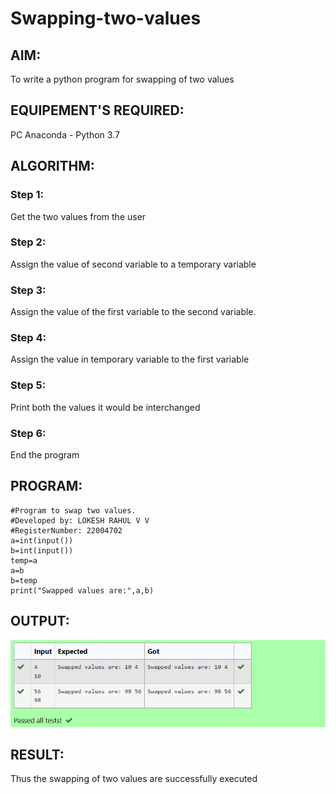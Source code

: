# Swapping-two-values
## AIM:
To write a python program for swapping of two values
## EQUIPEMENT'S REQUIRED: 
PC
Anaconda - Python 3.7
## ALGORITHM: 
### Step 1:
Get the two values from the user
### Step 2: 
Assign the value of second variable to a temporary variable 
### Step 3: 
Assign the value of the first variable to the second variable.
### Step 4:  
Assign the value in temporary variable to the first variable
### Step 5: 
Print both the values it would be interchanged
### Step 6: 
End the program
## PROGRAM:
```
#Program to swap two values.
#Developed by: LOKESH RAHUL V V
#RegisterNumber: 22004702   
a=int(input())
b=int(input())
temp=a
a=b
b=temp
print("Swapped values are:",a,b)
```
## OUTPUT:
![output](/Screenshot%20(61).png)

## RESULT:
Thus the swapping of two values are successfully executed



